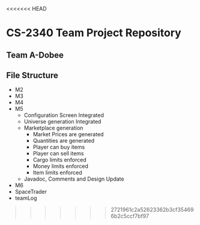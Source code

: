 <<<<<<< HEAD
# CS-2340 Team Project Repository
## Team A-Dobee

## File Structure
* M2
* M3
* M4
* M5
    * Configuration Screen Integrated
    * Universe generation Integrated
    * Marketplace generation
        * Market Prices are generated
        * Quantities are generated
        * Player can buy items
        * Player can sell items
        * Cargo limits enforced
        * Money limits enforced
        * Item limits enforced
    * Javadoc, Comments and Design Update
* M6
* SpaceTrader
* teamLog
>>>>>>> 2721961c2a52623362b3cf354696b2c5ccf7bf97
